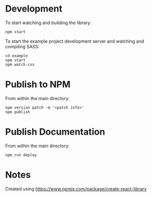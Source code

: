 # Development

To start watching and building the library:

```
npm start
```


To start the example project development server and watching and compiling SASS:

``` 
cd example
npm start
npm watch-css
```


# Publish to NPM

From within the main directory:

```
npm version patch -m '<patch info>'
npm publish
```

# Publish Documentation

From within the main directory:

``` 
npm run deploy
```


# Notes

Created using https://www.npmjs.com/package/create-react-library